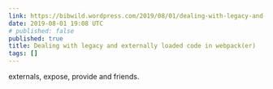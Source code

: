 ```yaml
---
link: https://bibwild.wordpress.com/2019/08/01/dealing-with-legacy-and-externally-loaded-code-in-webpacker/
date: 2019-08-01 19:08 UTC
# published: false
published: true
title: Dealing with legacy and externally loaded code in webpack(er)
tags: []
---
```


externals, expose, provide and friends.
